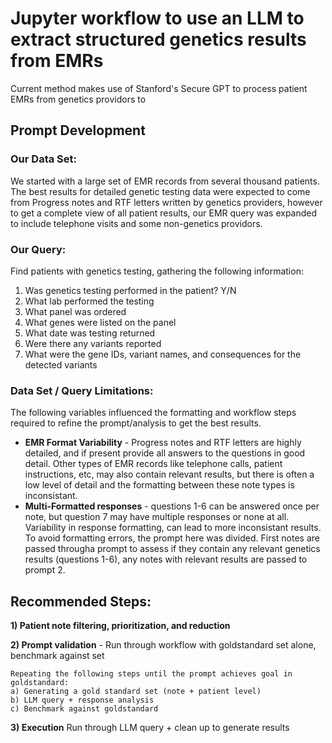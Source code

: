 # Jupyter workflow to use an LLM to extract structured genetics results from EMRs
Current method makes use of Stanford's Secure GPT to process patient EMRs from genetics providors to 

## Prompt Development

### Our Data Set:
We started with a large set of EMR records from several thousand patients. The best results for detailed genetic testing data were expected to come from Progress notes and RTF letters written by genetics providers, however to get a complete view of all patient results, our EMR query was expanded to include telephone visits and some non-genetics providors.

### Our Query:
Find patients with genetics testing, gathering the following information:
1) Was genetics testing performed in the patient? Y/N
2) What lab performed the testing
3) What panel was ordered
4) What genes were listed on the panel
5) What date was testing returned
6) Were there any variants reported
7) What were the gene IDs, variant names, and consequences for the detected variants


### Data Set / Query Limitations:
The following variables influenced the formatting and workflow steps required to refine the prompt/analysis to get the best results. 

- **EMR Format Variability** - Progress notes and RTF letters are highly detailed, and if present provide all answers to the questions in good detail. Other types of EMR records like telephone calls, patient instructions, etc, may also contain relevant results, but there is often a low level of detail and the formatting between these note types is inconsistant.
- **Multi-Formatted responses** - questions 1-6 can be answered once per note, but question 7 may have multiple responses or none at all. Variability in response formatting, can lead to more inconsistant results. To avoid formatting errors, the prompt here was divided. First notes are passed througha prompt to assess if they contain any relevant genetics results (questions 1-6), any notes with relevant results are passed to prompt 2.


## Recommended Steps:
**1) Patient note filtering, prioritization, and reduction**


**2) Prompt validation** - Run through workflow with goldstandard set alone, benchmark against set
    
    Repeating the following steps until the prompt achieves goal in goldstandard:
    a) Generating a gold standard set (note + patient level)
    b) LLM query + response analysis
    c) Benchmark against goldstandard

**3) Execution**
Run through LLM query + clean up to generate results
